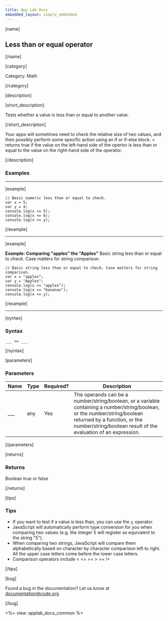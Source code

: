 ```yaml
---
title: App Lab Docs
embedded_layout: simple_embedded
---
```


[name]

## Less than or equal operator

[/name]

[category]

Category: Math

[/category]

[description]

[short_description]

Tests whether a value is less than or equal to another value.

[/short_description]

Your apps will sometimes need to check the relative size of two values, and then possibly perform some specific action using an if or if-else block. < returns true if the value on the left-hand side of the opertor is less than or equal to the value on the right-hand side of the operator.

[/description]

### Examples
____________________________________________________

[example]

```
// Basic numeric less than or equal to check.
var x = 5;
var y = 4;
console.log(x <= 5);
console.log(x <= 6);
console.log(x <= y);
```

[/example]

____________________________________________________

[example]

**Example: Comparing "apples" the "Apples"** Basic string less than or equal to check. Case matters for string comparison.

```
// Basic string less than or equal to check. Case matters for string comparison.
var x = "apples";
var y = "Apples";
console.log(x <= "apples");
console.log(x <= "bananas");
console.log(x <= y);
```

[/example]

____________________________________________________


[syntax]

### Syntax

```
___ <= ___
```

[/syntax]

[parameters]

### Parameters

| Name  | Type | Required? | Description |
|-----------------|------|-----------|-------------|
| ___ | any | Yes | The operands can be a number/string/boolean, or a variable containing a number/string/boolean, or the number/string/boolean returned by a function, or the number/string/boolean result of the evaluation of an expression. |

[/parameters]

[returns]

### Returns
Boolean true or false

[/returns]

[tips]

### Tips
- If you want to test if a value is less than, you can use the [<](/applab/docs/lessThenOperator) operator.
- JavaScript will automatically perform type conversion for you when comparing two values (e.g. the integer 5 will register as equivalent to the string "5").
- When comparing two strings, JavaScript will compare them alphabetically based on character by character comparison left to right. All the upper case letters come before the lower case letters.
- Comparison operators include < <= == > >= !=

[/tips]

[bug]

Found a bug in the documentation? Let us know at documentation@code.org

[/bug]

<%= view :applab_docs_common %>
  